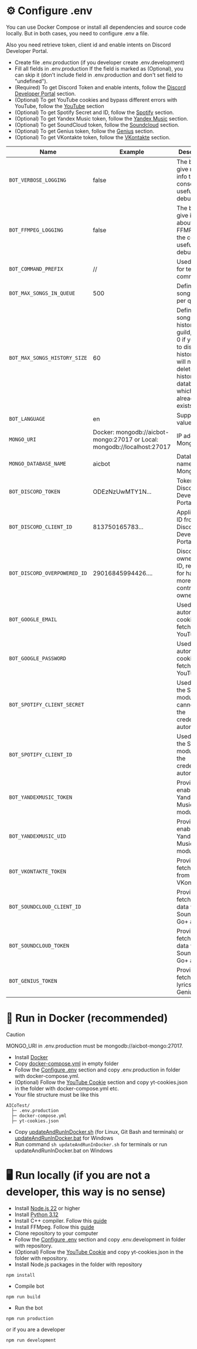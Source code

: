 # ⚙️ Configure .env

You can use Docker Compose or install all dependencies and source code locally.
But in both cases, you need to configure .env a file.

Also you need retrieve token, client id and enable intents on Discord Developer Portal.

- Create file .env.production (if you developer create .env.development)
- Fill all fields in .env.production If the field is marked as (Optional), you can skip it (don't include field in .env.production and don't set field to "undefined").
- (Required) To get Discord Token and enable intents, follow the [Discord Developer Portal](https://github.com/AlexInCube/AlCoTest/wiki/API-Configure#discord-developer-portal-required) section.
- (Optional) To get YouTube cookies and bypass different errors with YouTube, follow the [YouTube](https://github.com/AlexInCube/AlCoTest/wiki/API-Configure#-youtube-cookie-optional) section
- (Optional) To get Spotify Secret and ID, follow the [Spotify](https://github.com/AlexInCube/AlCoTest/wiki/API-Configure#spotify-optional) section.
- (Optional) To get Yandex Music token, follow the [Yandex Music](https://github.com/AlexInCube/AlCoTest/wiki/API-Configure#yandex-music-optional) section.
- (Optional) To get SoundCloud token, follow the [Soundcloud](https://github.com/AlexInCube/AlCoTest/wiki/API-Configure#soundcloud-optional) section.
- (Optional) To get Genius token, follow the [Genius](https://github.com/AlexInCube/AlCoTest/wiki/API-Configure#genius-optional) section.
- (Optional) To get VKontakte token, follow the [VKontakte](https://github.com/AlexInCube/AlCoTest/wiki/API-Configure#vkontakte-optional) section.

| Name                         | Example                                                                  | Description                                                                                                                                 | Required |
|------------------------------|--------------------------------------------------------------------------|---------------------------------------------------------------------------------------------------------------------------------------------|----------|
| `BOT_VERBOSE_LOGGING`        | false                                                                    | The bot will give more info to the console, useful for debugging                                                                            | ❌        |
| `BOT_FFMPEG_LOGGING`         | false                                                                    | The bot will give info about FFMPEG to the console, useful for debugging                                                                    | ❌        |
| `BOT_COMMAND_PREFIX`         | //                                                                       | Used only for text commands                                                                                                                 | ✔️       |
| `BOT_MAX_SONGS_IN_QUEUE`     | 500                                                                      | Define max songs count per queue                                                                                                            | ❌        |
| `BOT_MAX_SONGS_HISTORY_SIZE` | 60                                                                       | Define max songs history per guild, set to 0 if you want to disable history (this will not delete history in database which already exists) | ❌        |
| `BOT_LANGUAGE`               | en                                                                       | Supported values: en ru                                                                                                                     | ❌        |
| `MONGO_URI`                  | Docker: mongodb://aicbot-mongo:27017 or Local: mongodb://localhost:27017 | IP address of MongoDB                                                                                                                       | ✔️       |
| `MONGO_DATABASE_NAME`        | aicbot                                                                   | Database name in MongoDB                                                                                                                    | ✔️       |
| `BOT_DISCORD_TOKEN`          | ODEzNzUwMTY1N...                                                         | Token from Discord Developer Portal                                                                                                         | ✔️       |
| `BOT_DISCORD_CLIENT_ID`      | 813750165783...                                                          | Application ID from Discord Developer Portal                                                                                                | ✔️       |
| `BOT_DISCORD_OVERPOWERED_ID` | 29016845994426....                                                       | Discord bot owner user ID, required for having more bot control for owner                                                                   | ✔️       |
| `BOT_GOOGLE_EMAIL`           |                                                                          | Used to automate cookies fetching for YouTube                                                                                               | ❌        |
| `BOT_GOOGLE_PASSWORD`        |                                                                          | Used to automate cookies fetching for YouTube                                                                                               | ❌        |
| `BOT_SPOTIFY_CLIENT_SECRET`  |                                                                          | Used when the Spotify module cannot get the credentials automatically                                                                       | ❌        |
| `BOT_SPOTIFY_CLIENT_ID`      |                                                                          | Used when the Spotify module get the credentials automatically                                                                              | ❌        |
| `BOT_YANDEXMUSIC_TOKEN`      |                                                                          | Provide to enable Yandex Music module                                                                                                       | ❌        |
| `BOT_YANDEXMUSIC_UID`        |                                                                          | Provide to enable Yandex Music module                                                                                                       | ❌        |
| `BOT_VKONTAKTE_TOKEN`        |                                                                          | Provide to fetch songs from VKontakte                                                                                                       | ❌        |
| `BOT_SOUNDCLOUD_CLIENT_ID`   |                                                                          | Provide to fetch more data with SoundCloud Go+ account                                                                                      | ❌        |
| `BOT_SOUNDCLOUD_TOKEN`       |                                                                          | Provide to fetch more data with SoundCloud Go+ account                                                                                      | ❌        |
| `BOT_GENIUS_TOKEN`           |                                                                          | Provide to fetch songs lyrics from Genius                                                                                                   | ❌        |

# 🐋 Run in Docker (recommended)

> [!CAUTION]
> MONGO_URI in .env.production must be mongodb://aicbot-mongo:27017.

- Install [Docker](https://www.docker.com/get-started/)
- Copy [docker-compose.yml](https://github.com/AlexInCube/AlCoTest/blob/master/docker-compose.yml) in empty folder
- Follow the [Configure .env](#-configure-env) section and copy .env.production in folder with docker-compose.yml.
- (Optional) Follow the [YouTube Cookie](https://github.com/AlexInCube/AlCoTest/wiki/API-Configure#-youtube-cookie-optional) section and copy yt-cookies.json in the folder with docker-compose.yml etc.
- Your file structure must be like this

```
AICoTest/
  ├─ .env.production
  ├─ docker-compose.yml
  ├─ yt-cookies.json
```

- Copy [updateAndRunInDocker.sh](https://github.com/AlexInCube/AlCoTest/blob/master/updateAndRunInDocker.sh) (for Linux, Git Bash and terminals) or [updateAndRunInDocker.bat](https://github.com/AlexInCube/AlCoTest/blob/master/updateAndRunInDocker.bat) for Windows
- Run command `sh updateAndRunInDocker.sh` for terminals or run updateAndRunInDocker.bat on Windows

# 🖥️ Run locally (if you are not a developer, this way is no sense)

- Install [Node.js 22](https://nodejs.org/en/download/prebuilt-installer) or higher
- Install [Python 3.12](https://www.python.org/downloads/)
- Install C++ compiler. Follow this [guide](https://github.com/nodejs/node-gyp#on-windows)
- Install FFMpeg. Follow this [guide](https://www.wikihow.com/Install-FFmpeg-on-Windows)
- Clone repository to your computer
- Follow the [Configure .env](#-configure-env) section and copy .env.development in folder with repository.
- (Optional) Follow the [YouTube Cookie](https://github.com/AlexInCube/AlCoTest/wiki/API-Configure#-youtube-cookie-optional) and copy yt-cookies.json in the folder with repository.
- Install Node.js packages in the folder with repository

```npm
npm install
```

- Compile bot

```
npm run build
```

- Run the bot

```
npm run production
```

or if you are a developer

```
npm run development
```
